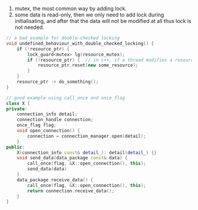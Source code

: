 1. mutex, the most common way by adding lock.
2. some data is read-only, then we only need to add lock during initialisating, and after that the data will not be modified at all thus lock is not needed.
```cpp
// a bad example for double-checked locking
void undefined_behaviour_with_double_checked_locking() {
    if (!resource_ptr) {
        lock_guard<mutex> lg(resource_mutex);
        if (!resource_ptr) {  // in c++, if a thread modifies a resource, it's not guaranteed other resources will see the update immediately, it may have a 'lag'
            resource_ptr.reset(new some_resource);
        }
    }
    resource_ptr -> do_something();
}

// good example using call_once and once_flag
class X {
private:
    connection_info detail;
    connection_handle connection;
    once_flag flag;
    void open_connection() {
        connection = connection_manager.open(detail);
    }
public:
    X(connection_info const& detail_): detail(detail_) {}
    void send_data(data_package const& data) {
        call_once(flag, &X::open_connection(), this);
        send_data(data)
    }
    data_package receive_data() {
        call_once(flag, &X::open_connection(), this);
        return connection.receive_data();
    }
}
```
